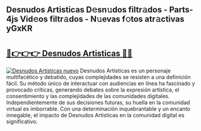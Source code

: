## Desnudos Artisticas D𝚎sn𝚞dos filtr𝚊dos - Parts-4js Vid𝚎os filtr𝚊dos - N𝚞evas f𝚘tos atr𝚊ctivas yGxKR

# <h2><a href="http://mb7t6yi.tromn.icu/?c=Desnudos+Artisticas">🔗👉👉👉 Desnudos Artisticas 🔗🔗</a></h2>

[![Desnudos Artisticas nuevo](https://i.imgur.com/pEAQMta.gif)](http://mb7t6yi.tromn.icu/?c=Desnudos+Artisticas)
Desnudos Artisticas es un personaje multifacético y debatido, cuyas complejidades se resisten a una definición fácil.  Su método único de interactuar con audiencias en línea ha fascinado y provocado críticas, generando debates sobre la expresión artística, el consentimiento y las complejidades de las comunidades digitales. Independientemente de sus decisiones futuras, su huella en la comunidad virtual es imborrable. Con una determinación inquebrantable y un encanto innegable, el impacto de Desnudos Artisticas en la comunidad digital es significativo.
